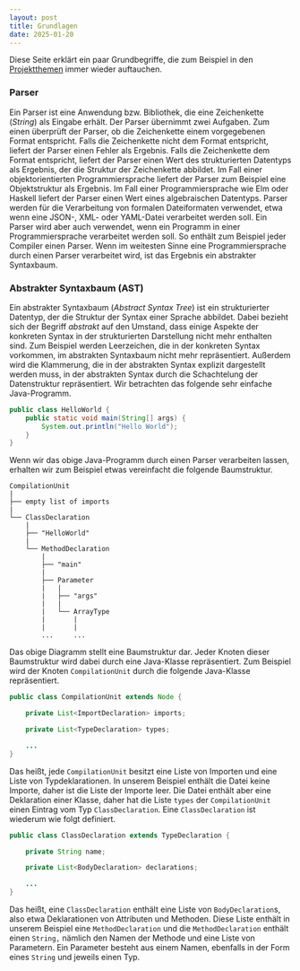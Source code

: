 ```yaml
---
layout: post
title: Grundlagen
date: 2025-01-20
---
```


Diese Seite erklärt ein paar Grundbegriffe, die zum Beispiel in den [Projektthemen](student-projects.md) immer wieder auftauchen.


### Parser

Ein Parser ist eine Anwendung bzw. Bibliothek, die eine Zeichenkette (_String_) als Eingabe erhält.
Der Parser übernimmt zwei Aufgaben.
Zum einen überprüft der Parser, ob die Zeichenkette einem vorgegebenen Format entspricht.
Falls die Zeichenkette nicht dem Format entspricht, liefert der Parser einen Fehler als Ergebnis.
Falls die Zeichenkette dem Format entspricht, liefert der Parser einen Wert des strukturierten Datentyps als Ergebnis, der die Struktur der Zeichenkette abbildet.
Im Fall einer objektorientierten Programmiersprache liefert der Parser zum Beispiel eine Objektstruktur als Ergebnis.
Im Fall einer Programmiersprache wie Elm oder Haskell liefert der Parser einen Wert eines algebraischen Datentyps.
Parser werden für die Verarbeitung von formalen Dateiformaten verwendet, etwa wenn eine JSON-, XML- oder YAML-Datei verarbeitet werden soll.
Ein Parser wird aber auch verwendet, wenn ein Programm in einer Programmiersprache verarbeitet werden soll.
So enthält zum Beispiel jeder Compiler einen Parser.
Wenn im weitesten Sinne eine Programmiersprache durch einen Parser verarbeitet wird, ist das Ergebnis ein abstrakter Syntaxbaum.


### Abstrakter Syntaxbaum (AST)

Ein abstrakter Syntaxbaum (_Abstract Syntax Tree_) ist ein strukturierter Datentyp, der die Struktur der Syntax einer Sprache abbildet.
Dabei bezieht sich der Begriff _abstrakt_ auf den Umstand, dass einige Aspekte der konkreten Syntax in der strukturierten Darstellung nicht mehr enthalten sind.
Zum Beispiel werden Leerzeichen, die in der konkreten Syntax vorkommen, im abstrakten Syntaxbaum nicht mehr repräsentiert.
Außerdem wird die Klammerung, die in der abstrakten Syntax explizit dargestellt werden muss, in der abstrakten Syntax durch die Schachtelung der Datenstruktur repräsentiert.
Wir betrachten das folgende sehr einfache Java-Programm.

```java
public class HelloWorld {
    public static void main(String[] args) {
        System.out.println("Hello World");
    }
}
```

Wenn wir das obige Java-Programm durch einen Parser verarbeiten lassen, erhalten wir zum Beispiel etwas vereinfacht die folgende Baumstruktur.

```
CompilationUnit
|
├── empty list of imports
|
└── ClassDeclaration
    |
    ├── "HelloWorld"
    |
    └── MethodDeclaration
        |
        ├── "main"
        |
        ├── Parameter
        |   |
        |   ├── "args"
        |   |
        |   └── ArrayType
        |       |
        |       |
        ...     ...
```

Das obige Diagramm stellt eine Baumstruktur dar.
Jeder Knoten dieser Baumstruktur wird dabei durch eine Java-Klasse repräsentiert.
Zum Beispiel wird der Knoten `CompilationUnit` durch die folgende Java-Klasse repräsentiert.
```java
public class CompilationUnit extends Node {

    private List<ImportDeclaration> imports;

    private List<TypeDeclaration> types;

    ...
}
```
Das heißt, jede `CompilationUnit` besitzt eine Liste von Importen und eine Liste von Typdeklarationen.
In unserem Beispiel enthält die Datei keine Importe, daher ist die Liste der Importe leer.
Die Datei enthält aber eine Deklaration einer Klasse, daher hat die Liste `types` der `CompilationUnit` einen Eintrag vom Typ `ClassDeclaration`.
Eine `ClassDeclaration` ist wiederum wie folgt definiert.
```java
public class ClassDeclaration extends TypeDeclaration {

    private String name;

    private List<BodyDeclaration> declarations;

    ...
}
```
Das heißt, eine `ClassDeclaration` enthält eine Liste von `BodyDeclaration`s, also etwa Deklarationen von Attributen und Methoden.
Diese Liste enthält in unserem Beispiel eine `MethodDeclaration` und die `MethodDeclaration` enthält einen `String,` nämlich den Namen der Methode und eine Liste von Parametern.
Ein Parameter besteht aus einem Namen, ebenfalls in der Form eines `String` und jeweils einen Typ.

<!-- ### Concrete Syntax Tree (CST)

Ein _Concrete Syntax Tree_ (konkreter Syntaxbaum) ist ein strukturierter Datentyp, der die Struktur der Syntax einer Sprache abbildet.
Dabei bezieht sich das _Concrete_ auf den Umstand, dass alle oder die meisten Aspekte der Syntax auch in der Datenstruktur repräsentiert sind.
Ein Beispiel ist etwa, dass Klammern in einem abstrakten Syntaxbaum durch die Struktur des Datentyps  -->
